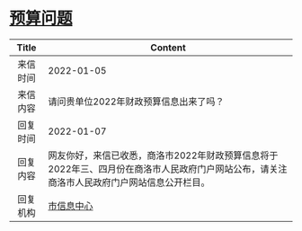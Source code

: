 # <a href="http://www.shangluo.gov.cn/zmhd/ldxxxx.jsp?urltype=leadermail.LeaderMailContentUrl&wbtreeid=1112&leadermailid=8460">预算问题</a>
|Title|Content|
|:---:|---|
|来信时间|2022-01-05|
|来信内容|请问贵单位2022年财政预算信息出来了吗？|
|回复时间|2022-01-07|
|回复内容|网友你好，来信已收悉，商洛市2022年财政预算信息将于2022年三、四月份在商洛市人民政府门户网站公布，请关注商洛市人民政府门户网站信息公开栏目。|
|回复机构|<a href="../../categories/agencies/市信息中心.md">市信息中心</a>|
